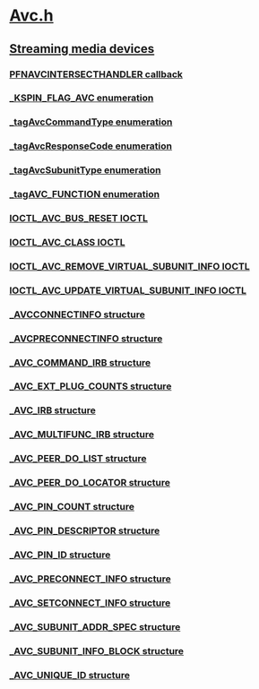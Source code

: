 # [Avc.h](index.md)
## [Streaming media devices](../_stream/index.md)
### [PFNAVCINTERSECTHANDLER callback](../avc/nc-avc-pfnavcintersecthandler.md)
### [_KSPIN_FLAG_AVC enumeration](../avc/ne-avc-_kspin_flag_avc.md)
### [_tagAvcCommandType enumeration](../avc/ne-avc-_tagavccommandtype.md)
### [_tagAvcResponseCode enumeration](../avc/ne-avc-_tagavcresponsecode.md)
### [_tagAvcSubunitType enumeration](../avc/ne-avc-_tagavcsubunittype.md)
### [_tagAVC_FUNCTION enumeration](../avc/ne-avc-_tagavc_function.md)
### [IOCTL_AVC_BUS_RESET IOCTL](../avc/ni-avc-ioctl_avc_bus_reset.md)
### [IOCTL_AVC_CLASS IOCTL](../avc/ni-avc-ioctl_avc_class.md)
### [IOCTL_AVC_REMOVE_VIRTUAL_SUBUNIT_INFO IOCTL](../avc/ni-avc-ioctl_avc_remove_virtual_subunit_info.md)
### [IOCTL_AVC_UPDATE_VIRTUAL_SUBUNIT_INFO IOCTL](../avc/ni-avc-ioctl_avc_update_virtual_subunit_info.md)
### [_AVCCONNECTINFO structure](../avc/ns-avc-_avcconnectinfo.md)
### [_AVCPRECONNECTINFO structure](../avc/ns-avc-_avcpreconnectinfo.md)
### [_AVC_COMMAND_IRB structure](../avc/ns-avc-_avc_command_irb.md)
### [_AVC_EXT_PLUG_COUNTS structure](../avc/ns-avc-_avc_ext_plug_counts.md)
### [_AVC_IRB structure](../avc/ns-avc-_avc_irb.md)
### [_AVC_MULTIFUNC_IRB structure](../avc/ns-avc-_avc_multifunc_irb.md)
### [_AVC_PEER_DO_LIST structure](../avc/ns-avc-_avc_peer_do_list.md)
### [_AVC_PEER_DO_LOCATOR structure](../avc/ns-avc-_avc_peer_do_locator.md)
### [_AVC_PIN_COUNT structure](../avc/ns-avc-_avc_pin_count.md)
### [_AVC_PIN_DESCRIPTOR structure](../avc/ns-avc-_avc_pin_descriptor.md)
### [_AVC_PIN_ID structure](../avc/ns-avc-_avc_pin_id.md)
### [_AVC_PRECONNECT_INFO structure](../avc/ns-avc-_avc_preconnect_info.md)
### [_AVC_SETCONNECT_INFO structure](../avc/ns-avc-_avc_setconnect_info.md)
### [_AVC_SUBUNIT_ADDR_SPEC structure](../avc/ns-avc-_avc_subunit_addr_spec.md)
### [_AVC_SUBUNIT_INFO_BLOCK structure](../avc/ns-avc-_avc_subunit_info_block.md)
### [_AVC_UNIQUE_ID structure](../avc/ns-avc-_avc_unique_id.md)
